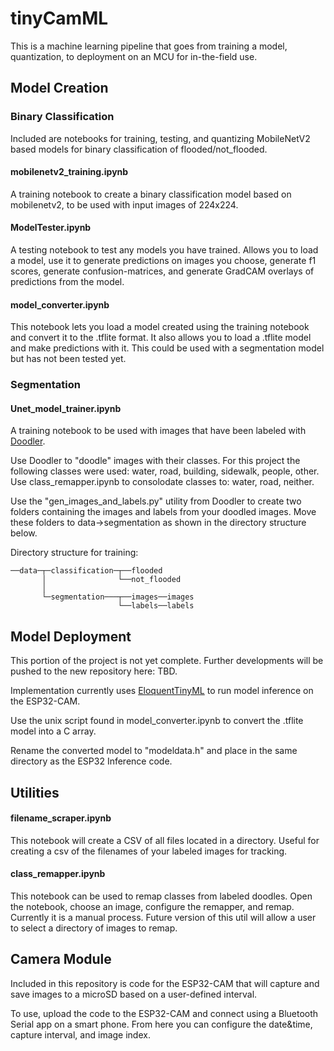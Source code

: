 # tinyCamML

This is a machine learning pipeline that goes from training a model, quantization, to deployment on an MCU for in-the-field use. 

## Model Creation

### Binary Classification

Included are notebooks for training, testing, and quantizing MobileNetV2 based models for binary classification of flooded/not_flooded.

#### mobilenetv2_training.ipynb
A training notebook to create a binary classification model based on mobilenetv2, to be used with input images of 224x224. 

#### ModelTester.ipynb
A testing notebook to test any models you have trained. Allows you to load a model, use it to generate predictions on images you choose, generate f1 scores, generate confusion-matrices, and generate GradCAM overlays of predictions from the model.

#### model_converter.ipynb
This notebook lets you load a model created using the training notebook and convert it to the .tflite format. It also allows you to load a .tflite model and make predictions with it. This could be used with a segmentation model but has not been tested yet.

### Segmentation

#### Unet_model_trainer.ipynb
A training notebook to be used with images that have been labeled with [Doodler](https://github.com/Doodleverse/dash_doodler).

Use Doodler to "doodle" images with their classes. For this project the following classes were used: water, road, building, sidewalk, people, other. Use class_remapper.ipynb to consolodate classes to: water, road, neither. 

Use the "gen_images_and_labels.py" utility from Doodler to create two folders containing the images and labels from your doodled images. Move these folders to data->segmentation as shown in the directory structure below.

Directory structure for training:
```
──data─┬─classification─┬──flooded
       │                └──not_flooded
       │
       └─segmentation───┬──images──images
                        └──labels──labels
```

## Model Deployment

This portion of the project is not yet complete. Further developments will be pushed to the new repository here: TBD. 

Implementation currently uses [EloquentTinyML](https://github.com/eloquentarduino/EloquentTinyML) to run model inference on the ESP32-CAM.

Use the unix script found in model_converter.ipynb to convert the .tflite model into a C array.

Rename the converted model to "modeldata.h" and place in the same directory as the ESP32 Inference code. 

## Utilities

#### filename_scraper.ipynb
This notebook will create a CSV of all files located in a directory. Useful for creating a csv of the filenames of your labeled images for tracking.

#### class_remapper.ipynb
This notebook can be used to remap classes from labeled doodles. Open the notebook, choose an image, configure the remapper, and remap.
Currently it is a manual process. Future version of this util will allow a user to select a directory of images to remap.

## Camera Module

Included in this repository is code for the ESP32-CAM that will capture and save images to a microSD based on a user-defined interval.

To use, upload the code to the ESP32-CAM and connect using a Bluetooth Serial app on a smart phone. From here you can configure the date&time, capture interval, and image index. 

